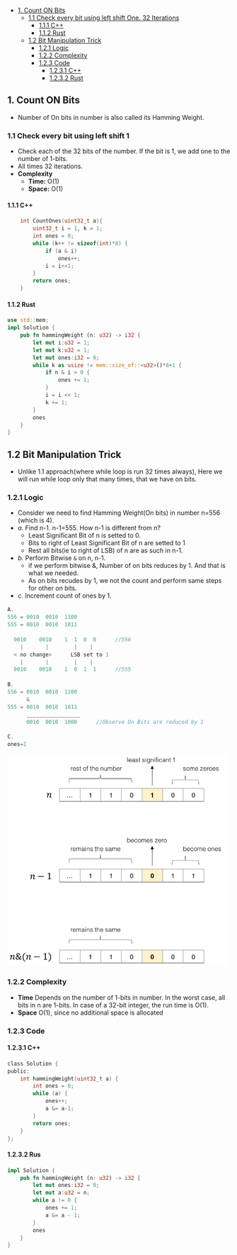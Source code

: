 - [1. Count ON Bits](#count)
  - [1.1 Check every bit using left shift One. 32 Iterations](#check)
    - [1.1.1 C++](#cpp)
    - [1.1.2 Rust](#rust)
  - [1.2 Bit Manipulation Trick](#trick)
    - [1.2.1 Logic](#logic)
    - [1.2.2 Complexity](#bcomp)
    - [1.2.3 Code](#bcode)
      - [1.2.3.1 C++](#bcpp)
      - [1.2.3.2 Rust](#brust)



<a name=count></a>
## 1. Count ON Bits
- Number of On bits in number is also called its Hamming Weight.

<a name=check></a>
### 1.1 Check every bit using left shift 1
- Check each of the 32 bits of the number. If the bit is 1, we add one to the number of 1-bits.
- All times 32 iterations.
- **Complexity**
  - **Time:** O(1)
  - **Space:** O(1)
<a name=cpp></a>
#### 1.1.1 C++
```c
    int CountOnes(uint32_t a){
        uint32_t i = 1, k = 1;
        int ones = 0;
        while (k++ != sizeof(int)*8) {
            if (a & i)
                ones++;
            i = i<<1;
        }
        return ones;
    }
```
<a name=rust></a>
#### 1.1.2 Rust
```rs
use std::mem;
impl Solution {
    pub fn hammingWeight (n: u32) -> i32 {
        let mut i:u32 = 1;
        let mut k:u32 = 1;
        let mut ones:i32 = 0;
        while k as usize != mem::size_of::<u32>()*8+1 {
            if n & i > 0 {
                ones += 1;
            }
            i = i << 1;
            k += 1;
        }
        ones
    }
}
```

<a name=trick></a>
## 1.2 Bit Manipulation Trick
- Unlike 1.1 approach(where while loop is run 32 times always), Here we will run while loop only that many times, that we have on bits.
<a name=logic></a>
### 1.2.1 Logic
  - Consider we need to find Hamming Weight(On bits) in number n=556 (which is 4).
  - _a._ Find n-1. n-1=555. How n-1 is different from n?
    - Least Significant Bit of n is setted to 0.
    - Bits to right of Least Significant Bit of n are setted to 1
    - Rest all bits(ie to right of LSB) of n are as such in n-1.
  - _b._ Perform Bitwise `&` on n, n-1. 
    - if we perform bitwise &, Number of on bits reduces by 1. And that is what we needed.
    - As on bits recudes by 1, we not the count and perform same steps for other on bits.
  - _c._ Increment count of ones by 1.
```c
A.
556 = 0010  0010  1100
555 = 0010  0010  1011

  0010    0010    1  1  0  0      //556
    |       |        |    |
  < no change>      LSB set to 1
    |       |        |    |
  0010    0010    1  0  1  1      //555

B.                        
556 = 0010  0010  1100
      &
555 = 0010  0010  1011
      _________________
      0010  0010  1000      //Observe On Bits are reduced by 1
      
C. 
ones=1
```
<img src=counting_on_bits.png width=500/>

<a name=bcomp></a>
### 1.2.2 Complexity
- **Time** Depends on the number of 1-bits in number. In the worst case, all bits in n are 1-bits. In case of a 32-bit integer, the run time is O(1).
- **Space** O(1), since no additional space is allocated

<a name=bcode></a>
### 1.2.3 Code
<a name=bcpp></a>
#### 1.2.3.1 C++
```c
class Solution {
public:
    int hammingWeight(uint32_t a) {
        int ones = 0;
        while (a) {
            ones++;
            a &= a-1;
        }
        return ones;
    }
};
```
<a name=brust></a>
#### 1.2.3.2 Rus
```rs
impl Solution {
    pub fn hammingWeight (n: u32) -> i32 {
        let mut ones:i32 = 0;
        let mut a:u32 = n;
        while a != 0 {
            ones += 1;
            a &= a - 1;
        }
        ones
    }
}
```
